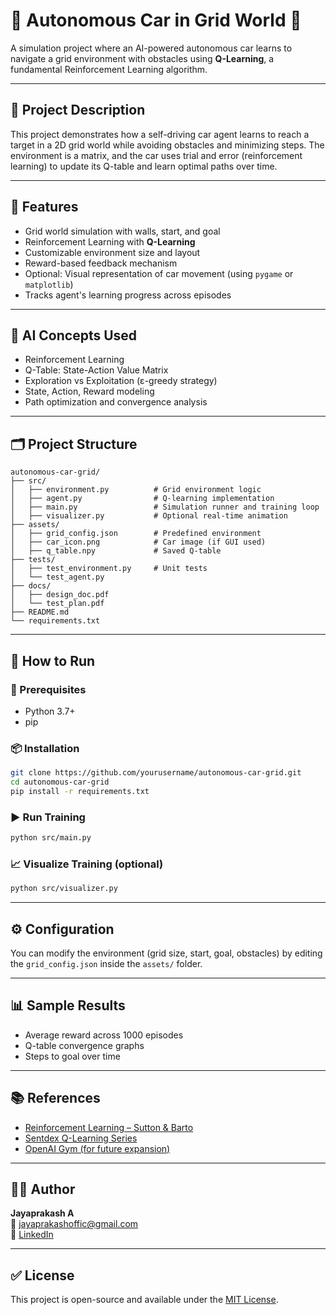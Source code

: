 
# 🚗 Autonomous Car in Grid World 🧠

A simulation project where an AI-powered autonomous car learns to navigate a grid environment with obstacles using **Q-Learning**, a fundamental Reinforcement Learning algorithm.

---

## 📌 Project Description

This project demonstrates how a self-driving car agent learns to reach a target in a 2D grid world while avoiding obstacles and minimizing steps. The environment is a matrix, and the car uses trial and error (reinforcement learning) to update its Q-table and learn optimal paths over time.

---

## 🎯 Features

- Grid world simulation with walls, start, and goal
- Reinforcement Learning with **Q-Learning**
- Customizable environment size and layout
- Reward-based feedback mechanism
- Optional: Visual representation of car movement (using `pygame` or `matplotlib`)
- Tracks agent's learning progress across episodes

---

## 🧠 AI Concepts Used

- Reinforcement Learning
- Q-Table: State-Action Value Matrix
- Exploration vs Exploitation (ε-greedy strategy)
- State, Action, Reward modeling
- Path optimization and convergence analysis

---

## 🗂️ Project Structure

```
autonomous-car-grid/
├── src/
│   ├── environment.py          # Grid environment logic
│   ├── agent.py                # Q-learning implementation
│   ├── main.py                 # Simulation runner and training loop
│   ├── visualizer.py           # Optional real-time animation
├── assets/
│   ├── grid_config.json        # Predefined environment
│   ├── car_icon.png            # Car image (if GUI used)
│   ├── q_table.npy             # Saved Q-table
├── tests/
│   ├── test_environment.py     # Unit tests
│   └── test_agent.py
├── docs/
│   ├── design_doc.pdf
│   └── test_plan.pdf
├── README.md
└── requirements.txt
```

---

## 🚀 How to Run

### 🧰 Prerequisites
- Python 3.7+
- pip

### 📦 Installation

```bash
git clone https://github.com/yourusername/autonomous-car-grid.git
cd autonomous-car-grid
pip install -r requirements.txt
```

### ▶️ Run Training

```bash
python src/main.py
```

### 📈 Visualize Training (optional)

```bash
python src/visualizer.py
```

---

## ⚙️ Configuration

You can modify the environment (grid size, start, goal, obstacles) by editing the `grid_config.json` inside the `assets/` folder.

---

## 📊 Sample Results

- Average reward across 1000 episodes
- Q-table convergence graphs
- Steps to goal over time

---

## 📚 References

- [Reinforcement Learning – Sutton & Barto](http://incompleteideas.net/book/the-book.html)
- [Sentdex Q-Learning Series](https://www.youtube.com/playlist?list=PLQVvvaa0QuDfKTOs3Keq_kaG2P55YRn5v)
- [OpenAI Gym (for future expansion)](https://www.gymlibrary.dev/)

---

## 🧑‍💻 Author

**Jayaprakash A**  
📧 [jayaprakashoffic@gmail.com](mailto:jayaprakashoffic@gmail.com)  
🔗 [LinkedIn](https://www.linkedin.com/in/jayaprakashoffic)

---

## ✅ License

This project is open-source and available under the [MIT License](LICENSE).
